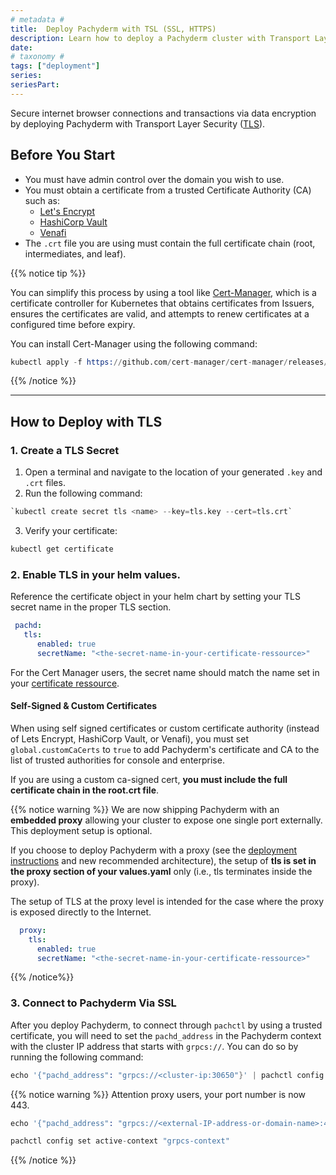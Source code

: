 ```yaml
---
# metadata # 
title:  Deploy Pachyderm with TSL (SSL, HTTPS)
description: Learn how to deploy a Pachyderm cluster with Transport Layer Security (TLS).
date: 
# taxonomy #
tags: ["deployment"]
series:
seriesPart:
--- 
```


Secure internet browser connections and transactions via data encryption by deploying Pachyderm with Transport Layer Security ([TLS](https://cert-manager.io/docs/reference/tls-terminology/)).


## Before You Start 
- You must have admin control over the domain you wish to use.
- You must obtain a certificate from a trusted Certificate Authority (CA) such as:
  - [Let's Encrypt](https://letsencrypt.org/)
  - [HashiCorp Vault](https://www.vaultproject.io/)
  - [Venafi](https://www.venafi.com/)
- The `.crt` file you are using must contain the full certificate chain (root, intermediates, and leaf).

{{% notice tip %}}

You can simplify this process by using a tool like [Cert-Manager](https://cert-manager.io/docs/installation/), which is a certificate controller for Kubernetes that obtains certificates from Issuers, ensures the certificates are valid, and attempts to renew certificates at a configured time before expiry.

You can install Cert-Manager using the following command:

```s
kubectl apply -f https://github.com/cert-manager/cert-manager/releases/download/v1.10.1/cert-manager.yaml
```

{{% /notice %}}

---

## How to Deploy with TLS

### 1. Create a TLS Secret

1. Open a terminal and navigate to the location of your generated `.key` and `.crt` files. 
2. Run the following command:
```s
`kubectl create secret tls <name> --key=tls.key --cert=tls.crt`
```
3. Verify your certificate:
```s
kubectl get certificate
```
### 2.  Enable TLS in your helm values.

Reference the certificate object in your helm chart by setting your TLS secret name in the proper TLS section. 

```yaml
 pachd:
   tls:
      enabled: true
      secretName: "<the-secret-name-in-your-certificate-ressource>"
```

For the Cert Manager users, the secret name should match the name set in your [certificate ressource](https://cert-manager.io/docs/usage/certificate/#creating-certificate-resources).


#### Self-Signed & Custom Certificates

When using self signed certificates or custom certificate authority (instead of Lets Encrypt, HashiCorp Vault, or Venafi), you must set `global.customCaCerts` to `true` to add Pachyderm's certificate and CA to the list of trusted authorities for console and enterprise. 

If you are using a custom ca-signed cert, **you must include the full certificate chain in the root.crt file**.


{{% notice warning %}}
We are now shipping Pachyderm with an **embedded proxy**  allowing your cluster to expose one single port externally. This deployment setup is optional.

If you choose to deploy Pachyderm with a proxy (see the [deployment instructions](../deploy-w-proxy/) and new recommended architecture), the setup of **tls is set in the proxy section of your values.yaml** only (i.e., tls terminates inside the proxy).

The setup of TLS at the proxy level is intended for the case where the proxy is exposed directly to the Internet.

```yaml
  proxy:
    tls:
      enabled: true
      secretName: "<the-secret-name-in-your-certificate-ressource>"
```
{{% /notice%}}

### 3. Connect to Pachyderm Via SSL

After you deploy Pachyderm, to connect through `pachctl` by using a
trusted certificate, you will need to set the `pachd_address` in the
Pachyderm context with the cluster IP address that starts with `grpcs://`.
You can do so by running the following command:

```s   
echo '{"pachd_address": "grpcs://<cluster-ip:30650"}' | pachctl config set context "grpcs-context" --overwrite && pachctl config set active-context "grpcs-context"   
```

{{% notice warning %}}
Attention proxy users, your port number is now 443.

```s
echo '{"pachd_address": "grpcs://<external-IP-address-or-domain-name>:443"}' | pachctl config set context "grpcs-context" --overwrite
```
```s
pachctl config set active-context "grpcs-context"
```
{{% /notice %}}